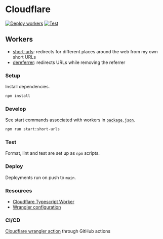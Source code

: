 # Cloudflare

[![Deploy workers](https://github.com/brettinternet/cloudflare/actions/workflows/deploy.yml/badge.svg)](https://github.com/brettinternet/cloudflare/actions/workflows/deploy.yml)
[![Test](https://github.com/brettinternet/cloudflare/actions/workflows/test.yml/badge.svg)](https://github.com/brettinternet/cloudflare/actions/workflows/test.yml)

## Workers

- [short-urls](./short-urls): redirects for different places around the web from my own short URLs
- [dereferrer](./dereferrer): redirects URLs while removing the referrer

### Setup

Install dependencies.

```sh
npm install
```

### Develop

See start commands associated with workers in [`package.json`](./package.json).

```sh
npm run start:short-urls
```

### Test

Format, lint and test are set up as `npm` scripts.

### Deploy

Deployments run on push to `main`.

### Resources

- [Cloudflare Typescript Worker](https://github.com/cloudflare/worker-typescript-template)
- [Wrangler configuration](https://developers.cloudflare.com/workers/wrangler/configuration/)

### CI/CD

[Cloudflare wrangler action](https://github.com/cloudflare/wrangler-action) through GitHub actions
